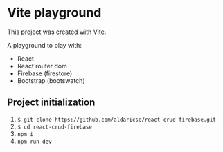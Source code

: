 # Vite playground
This project was created with Vite.

A playground to play with:

- React
- React router dom
- Firebase (firestore)
- Bootstrap (bootswatch)

## Project initialization

1. ``` $ git clone https://github.com/aldaricse/react-crud-firebase.git ```
2. ``` $ cd react-crud-firebase ```
3. ``` npm i ```
4. ``` npm run dev ```